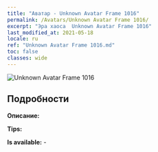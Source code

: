 ```yaml
---
title: "Аватар - Unknown Avatar Frame 1016"
permalink: /Avatars/Unknown Avatar Frame 1016/
excerpt: "Эра хаоса  Unknown Avatar Frame 1016"
last_modified_at: 2021-05-18
locale: ru
ref: "Unknown Avatar Frame 1016.md"
toc: false
classes: wide
---
```

 ![Unknown Avatar Frame 1016](/images/a/avatarFrame_16.png)

## Подробности

 **Описание:**  

 **Tips:**  

 **Is available:**  - 

